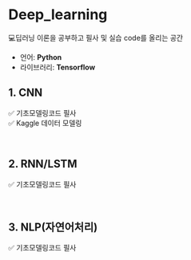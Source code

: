 # Deep_learning
💻딥러닝 이론을 공부하고 필사 및 실습 code를 올리는 공간

 + 언어: **Python**
 + 라이브러리: **Tensorflow**



## 1. CNN
 ✅ 기초모델링코드 필사 <br>
 ✅ Kaggle 데이터 모델링

<br>

## 2. RNN/LSTM
 ✅ 기초모델링코드 필사
 
<br>
 
## 3. NLP(자연어처리)
 ✅ 기초모델링코드 필사
